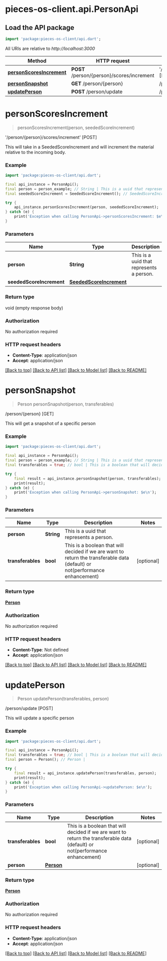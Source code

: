 # pieces-os-client.api.PersonApi

## Load the API package
```dart
import 'package:pieces-os-client/api.dart';
```

All URIs are relative to *http://localhost:3000*

Method | HTTP request | Description
------------- | ------------- | -------------
[**personScoresIncrement**](PersonApi.md#personscoresincrement) | **POST** /person/{person}/scores/increment | '/person/{person}/scores/increment' [POST]
[**personSnapshot**](PersonApi.md#personsnapshot) | **GET** /person/{person} | /person/{person} [GET]
[**updatePerson**](PersonApi.md#updateperson) | **POST** /person/update | /person/update [POST]


# **personScoresIncrement**
> personScoresIncrement(person, seededScoreIncrement)

'/person/{person}/scores/increment' [POST]

This will take in a SeededScoreIncrement and will increment the material relative to the incoming body.

### Example
```dart
import 'package:pieces-os-client/api.dart';

final api_instance = PersonApi();
final person = person_example; // String | This is a uuid that represents a person.
final seededScoreIncrement = SeededScoreIncrement(); // SeededScoreIncrement | 

try {
    api_instance.personScoresIncrement(person, seededScoreIncrement);
} catch (e) {
    print('Exception when calling PersonApi->personScoresIncrement: $e\n');
}
```

### Parameters

Name | Type | Description  | Notes
------------- | ------------- | ------------- | -------------
 **person** | **String**| This is a uuid that represents a person. | 
 **seededScoreIncrement** | [**SeededScoreIncrement**](SeededScoreIncrement.md)|  | [optional] 

### Return type

void (empty response body)

### Authorization

No authorization required

### HTTP request headers

 - **Content-Type**: application/json
 - **Accept**: application/json

[[Back to top]](#) [[Back to API list]](../README.md#documentation-for-api-endpoints) [[Back to Model list]](../README.md#documentation-for-models) [[Back to README]](../README.md)

# **personSnapshot**
> Person personSnapshot(person, transferables)

/person/{person} [GET]

This will get a snapshot of a specific person

### Example
```dart
import 'package:pieces-os-client/api.dart';

final api_instance = PersonApi();
final person = person_example; // String | This is a uuid that represents a person.
final transferables = true; // bool | This is a boolean that will decided if we are want to return the transferable data (default) or not(performance enhancement)

try {
    final result = api_instance.personSnapshot(person, transferables);
    print(result);
} catch (e) {
    print('Exception when calling PersonApi->personSnapshot: $e\n');
}
```

### Parameters

Name | Type | Description  | Notes
------------- | ------------- | ------------- | -------------
 **person** | **String**| This is a uuid that represents a person. | 
 **transferables** | **bool**| This is a boolean that will decided if we are want to return the transferable data (default) or not(performance enhancement) | [optional] 

### Return type

[**Person**](Person.md)

### Authorization

No authorization required

### HTTP request headers

 - **Content-Type**: Not defined
 - **Accept**: application/json

[[Back to top]](#) [[Back to API list]](../README.md#documentation-for-api-endpoints) [[Back to Model list]](../README.md#documentation-for-models) [[Back to README]](../README.md)

# **updatePerson**
> Person updatePerson(transferables, person)

/person/update [POST]

This will update a specific person

### Example
```dart
import 'package:pieces-os-client/api.dart';

final api_instance = PersonApi();
final transferables = true; // bool | This is a boolean that will decided if we are want to return the transferable data (default) or not(performance enhancement)
final person = Person(); // Person | 

try {
    final result = api_instance.updatePerson(transferables, person);
    print(result);
} catch (e) {
    print('Exception when calling PersonApi->updatePerson: $e\n');
}
```

### Parameters

Name | Type | Description  | Notes
------------- | ------------- | ------------- | -------------
 **transferables** | **bool**| This is a boolean that will decided if we are want to return the transferable data (default) or not(performance enhancement) | [optional] 
 **person** | [**Person**](Person.md)|  | [optional] 

### Return type

[**Person**](Person.md)

### Authorization

No authorization required

### HTTP request headers

 - **Content-Type**: application/json
 - **Accept**: application/json

[[Back to top]](#) [[Back to API list]](../README.md#documentation-for-api-endpoints) [[Back to Model list]](../README.md#documentation-for-models) [[Back to README]](../README.md)


